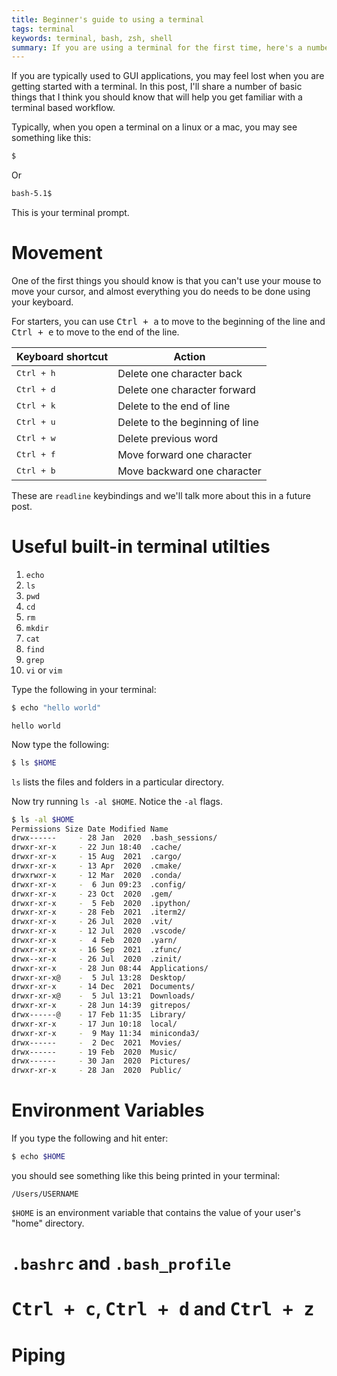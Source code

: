 ```yaml
---
title: Beginner's guide to using a terminal
tags: terminal
keywords: terminal, bash, zsh, shell
summary: If you are using a terminal for the first time, here's a number of useful things to know to get you started.
---
```


If you are typically used to GUI applications, you may feel lost when you are getting started with a terminal.
In this post, I'll share a number of basic things that I think you should know that will help you get familiar with a terminal based workflow.

Typically, when you open a terminal on a linux or a mac, you may see something like this:

```bash
$
```

Or

```bash
bash-5.1$
```

This is your terminal prompt.

# Movement

One of the first things you should know is that you can't use your mouse to move your cursor, and almost everything you do needs to be done using your keyboard.

For starters, you can use <kbd>Ctrl + a</kbd> to move to the beginning of the line and <kbd>Ctrl + e</kbd> to move to the end of the line.

| Keyboard shortcut   | Action                          |
| ------------------- | ------------------------------- |
| <kbd>Ctrl + h</kbd> | Delete one character back       |
| <kbd>Ctrl + d</kbd> | Delete one character forward    |
| <kbd>Ctrl + k</kbd> | Delete to the end of line       |
| <kbd>Ctrl + u</kbd> | Delete to the beginning of line |
| <kbd>Ctrl + w</kbd> | Delete previous word            |
| <kbd>Ctrl + f</kbd> | Move forward one character      |
| <kbd>Ctrl + b</kbd> | Move backward one character     |

These are `readline` keybindings and we'll talk more about this in a future post.

# Useful built-in terminal utilties

1. `echo`
1. `ls`
1. `pwd`
1. `cd`
1. `rm`
1. `mkdir`
1. `cat`
1. `find`
1. `grep`
1. `vi` or `vim`

Type the following in your terminal:

```bash
$ echo "hello world"
```

```
hello world
```

Now type the following:

```bash
$ ls $HOME
```

`ls` lists the files and folders in a particular directory.

Now try running `ls -al $HOME`.
Notice the `-al` flags.

<!-- prettier-ignore -->
```bash
$ ls -al $HOME
Permissions Size Date Modified Name
drwx------     - 28 Jan  2020  .bash_sessions/
drwxr-xr-x     - 22 Jun 18:40  .cache/
drwxr-xr-x     - 15 Aug  2021  .cargo/
drwxr-xr-x     - 13 Apr  2020  .cmake/
drwxrwxr-x     - 12 Mar  2020  .conda/
drwxr-xr-x     -  6 Jun 09:23  .config/
drwxr-xr-x     - 23 Oct  2020  .gem/
drwxr-xr-x     -  5 Feb  2020  .ipython/
drwxr-xr-x     - 28 Feb  2021  .iterm2/
drwxr-xr-x     - 26 Jul  2020  .vit/
drwxr-xr-x     - 12 Jul  2020  .vscode/
drwxr-xr-x     -  4 Feb  2020  .yarn/
drwxr-xr-x     - 16 Sep  2021  .zfunc/
drwx--xr-x     - 26 Jul  2020  .zinit/
drwxr-xr-x     - 28 Jun 08:44  Applications/
drwxr-xr-x@    -  5 Jul 13:28  Desktop/
drwxr-xr-x     - 14 Dec  2021  Documents/
drwxr-xr-x@    -  5 Jul 13:21  Downloads/
drwxr-xr-x     - 28 Jun 14:39  gitrepos/
drwx------@    - 17 Feb 11:35  Library/
drwxr-xr-x     - 17 Jun 10:18  local/
drwxr-xr-x     -  9 May 11:34  miniconda3/
drwx------     -  2 Dec  2021  Movies/
drwx------     - 19 Feb  2020  Music/
drwx------     - 30 Jan  2020  Pictures/
drwxr-xr-x     - 28 Jan  2020  Public/
```

# Environment Variables

If you type the following and hit enter:

```bash
$ echo $HOME
```

you should see something like this being printed in your terminal:

```
/Users/USERNAME
```

`$HOME` is an environment variable that contains the value of your user's "home" directory.

# `.bashrc` and `.bash_profile`

# <kbd>Ctrl + c</kbd>, <kbd>Ctrl + d</kbd> and <kbd>Ctrl + z</kbd>

# Piping
